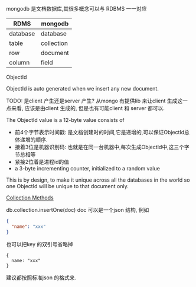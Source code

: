 mongodb 是文档数据库,其很多概念可以与 RDBMS 一一对应

| RDMS     | mongodb    |
| ---      | ---        |
| database | database   |
| table    | collection |
| row      | document   |
| column   | field      |

ObjectId

ObjectId is auto generated when we insert any new document.

TODO: 是client 产生还是server 产生?
从mongo 有提供lib 来让client 生成这一点来看, 应该是由client 生成的, 但是也有可能client 和 server 都可以.

The ObjectId value is a 12-byte value consists of

- 前4个字节表示时间戳: 是文档创建时的时间,它是递增的,可以保证ObjectId总体递增的顺序.
- 接着3位是机器识别码: 也就是在同一台机器中,每次生成ObjectId中,这三个字节总相等
- 紧接2位着是进程id的值
- a 3-byte incrementing counter, initialized to a random value

This is by design, to make it unique across all the databases in the world so one ObjectId will be unique to that
document only.

[Collection Methods](https://docs.mongodb.com/manual/reference/method/js-collection/)

db.collection.insertOne(doc)
doc 可以是一个json 结构, 例如
```json
{
  "name": "xxx"
}
```
也可以把key 的双引号省略掉
```
{
  name: "xxx"
}
```
建议都按照标准json 的格式来.

